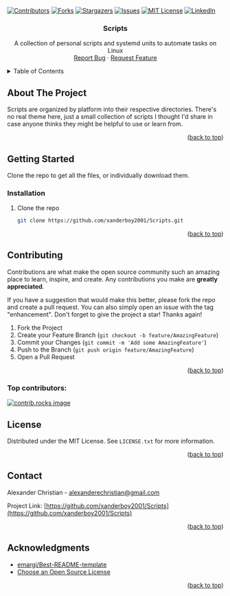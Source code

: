 <!-- Improved compatibility of back to top link: See: https://github.com/othneildrew/Best-README-Template/pull/73 -->
<a id="readme-top"></a>
<!--
*** Thanks for checking out the Best-README-Template. If you have a suggestion
*** that would make this better, please fork the repo and create a pull request
*** or simply open an issue with the tag "enhancement".
*** Don't forget to give the project a star!
*** Thanks again! Now go create something AMAZING! :D
-->



<!-- PROJECT SHIELDS -->
<!--
*** I'm using markdown "reference style" links for readability.
*** Reference links are enclosed in brackets [ ] instead of parentheses ( ).
*** See the bottom of this document for the declaration of the reference variables
*** for contributors-url, forks-url, etc. This is an optional, concise syntax you may use.
*** https://www.markdownguide.org/basic-syntax/#reference-style-links
-->
[![Contributors][contributors-shield]][contributors-url]
[![Forks][forks-shield]][forks-url]
[![Stargazers][stars-shield]][stars-url]
[![Issues][issues-shield]][issues-url]
[![MIT License][license-shield]][license-url]
[![LinkedIn][linkedin-shield]][linkedin-url]



<h3 align="center">Scripts</h3>

  <p align="center">
    A collection of personal scripts and systemd units to automate tasks on Linux
    <br />
    <a href="https://github.com/xanderboy2001/Scripts/issues/new?labels=bug&template=bug-report---.md">Report Bug</a>
    &middot;
    <a href="https://github.com/xanderboy2001/Scripts/issues/new?labels=enhancement&template=feature-request---.md">Request Feature</a>
  </p>
</div>



<!-- TABLE OF CONTENTS -->
<details>
  <summary>Table of Contents</summary>
  <ol>
    <li>
      <a href="#about-the-project">About The Project</a>
    </li>
    <li>
      <a href="#getting-started">Getting Started</a>
      <ul>
        <li><a href="#installation">Installation</a></li>
      </ul>
    </li>
    <li><a href="#contributing">Contributing</a></li>
    <li><a href="#license">License</a></li>
    <li><a href="#contact">Contact</a></li>
    <li><a href="#acknowledgments">Acknowledgments</a></li>
  </ol>
</details>



<!-- ABOUT THE PROJECT -->
## About The Project

Scripts are organized by platform into their respective directories. There's no real theme here, just a small collection of scripts I thought I'd share in case anyone thinks they might be helpful to use or learn from.

<p align="right">(<a href="#readme-top">back to top</a>)</p>



<!-- GETTING STARTED -->
## Getting Started

Clone the repo to get all the files, or individually download them.

### Installation

1. Clone the repo
   ```sh
   git clone https://github.com/xanderboy2001/Scripts.git
   ```

<p align="right">(<a href="#readme-top">back to top</a>)</p>



<!-- CONTRIBUTING -->
## Contributing

Contributions are what make the open source community such an amazing place to learn, inspire, and create. Any contributions you make are **greatly appreciated**.

If you have a suggestion that would make this better, please fork the repo and create a pull request. You can also simply open an issue with the tag "enhancement".
Don't forget to give the project a star! Thanks again!

1. Fork the Project
2. Create your Feature Branch (`git checkout -b feature/AmazingFeature`)
3. Commit your Changes (`git commit -m 'Add some AmazingFeature'`)
4. Push to the Branch (`git push origin feature/AmazingFeature`)
5. Open a Pull Request

<p align="right">(<a href="#readme-top">back to top</a>)</p>

### Top contributors:

<a href="https://github.com/xanderboy2001/Scripts/graphs/contributors">
  <img src="https://contrib.rocks/image?repo=xanderboy2001/Scripts" alt="contrib.rocks image" />
</a>



<!-- LICENSE -->
## License

Distributed under the MIT License. See `LICENSE.txt` for more information.

<p align="right">(<a href="#readme-top">back to top</a>)</p>



<!-- CONTACT -->
## Contact

Alexander Christian - alexanderechristian@gmail.com

Project Link: [https://github.com/xanderboy2001/Scripts](https://github.com/xanderboy2001/Scripts)

<p align="right">(<a href="#readme-top">back to top</a>)</p>



<!-- ACKNOWLEDGMENTS -->
## Acknowledgments

* [emargi/Best-README-template](https://github.com/othneildrew/Best-README-Template/blob/main/README.md)
* [Choose an Open Source License](https://choosealicense.com)

<p align="right">(<a href="#readme-top">back to top</a>)</p>



<!-- MARKDOWN LINKS & IMAGES -->
<!-- https://www.markdownguide.org/basic-syntax/#reference-style-links -->
[contributors-shield]: https://img.shields.io/github/contributors/xanderboy2001/Scripts.svg?style=for-the-badge
[contributors-url]: https://github.com/xanderboy2001/Scripts/graphs/contributors
[forks-shield]: https://img.shields.io/github/forks/xanderboy2001/Scripts.svg?style=for-the-badge
[forks-url]: https://github.com/xanderboy2001/Scripts/network/members
[stars-shield]: https://img.shields.io/github/stars/xanderboy2001/Scripts.svg?style=for-the-badge
[stars-url]: https://github.com/xanderboy2001/Scripts/stargazers
[issues-shield]: https://img.shields.io/github/issues/xanderboy2001/Scripts.svg?style=for-the-badge
[issues-url]: https://github.com/xanderboy2001/Scripts/issues
[license-shield]: https://img.shields.io/github/license/xanderboy2001/Scripts.svg?style=for-the-badge
[license-url]: https://github.com/xanderboy2001/Scripts/blob/master/LICENSE
[linkedin-shield]: https://img.shields.io/badge/-LinkedIn-black.svg?style=for-the-badge&logo=linkedin&colorB=555
[linkedin-url]: https://linkedin.com/in/alexander-e-christian
[product-screenshot]: images/screenshot.png
[Next.js]: https://img.shields.io/badge/next.js-000000?style=for-the-badge&logo=nextdotjs&logoColor=white
[Next-url]: https://nextjs.org/
[React.js]: https://img.shields.io/badge/React-20232A?style=for-the-badge&logo=react&logoColor=61DAFB
[React-url]: https://reactjs.org/
[Vue.js]: https://img.shields.io/badge/Vue.js-35495E?style=for-the-badge&logo=vuedotjs&logoColor=4FC08D
[Vue-url]: https://vuejs.org/
[Angular.io]: https://img.shields.io/badge/Angular-DD0031?style=for-the-badge&logo=angular&logoColor=white
[Angular-url]: https://angular.io/
[Svelte.dev]: https://img.shields.io/badge/Svelte-4A4A55?style=for-the-badge&logo=svelte&logoColor=FF3E00
[Svelte-url]: https://svelte.dev/
[Laravel.com]: https://img.shields.io/badge/Laravel-FF2D20?style=for-the-badge&logo=laravel&logoColor=white
[Laravel-url]: https://laravel.com
[Bootstrap.com]: https://img.shields.io/badge/Bootstrap-563D7C?style=for-the-badge&logo=bootstrap&logoColor=white
[Bootstrap-url]: https://getbootstrap.com
[JQuery.com]: https://img.shields.io/badge/jQuery-0769AD?style=for-the-badge&logo=jquery&logoColor=white
[JQuery-url]: https://jquery.com 
